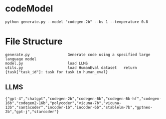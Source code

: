 # codeModel

    python generate.py --model "codegen-2b" --bs 1 --temperature 0.8


# File Structure

    generate.py			        Generate code using a specified large language model
    model.py				    load LLMS
    utils.py                    load HumanEval dataset   return {task["task_id"]: task for task in human_eval}

## LLMS
    {"gpt-4","chatgpt","codegen-2b","codegen-6b","codegen-6b-hf","codegen-16b","codegen2-16b","polycoder","vicuna-7b","vicuna-13b","santacoder","incoder-1b","incoder-6b","stablelm-7b","gptneo-2b","gpt-j","starcoder"}
